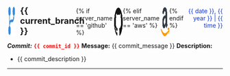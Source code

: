 <div style="display: flex; justify-content: space-between; align-items:end;">
  <div style="display:flex">
      <img src="../assets/branch.svg" alt="GitHub Logo"  style="width:20px; margin:0 10px 0 0">
      <h3 style="margin: 0; padding:0; font-weight: bold; font-size:20px;">{{ current_branch }}</h3>
  </div>
  <div style="display:flex">
  {% if server_name == 'github' %}<img src="../assets/github.svg" alt="GitHub Logo" style="width:20px">
    {% elif server_name == 'aws' %}<img src="../assets/amazon.svg" alt="Amazon Logo" style="width:20px">
    {% endif %}<span style="color:rgb(16, 54, 226); text-align: right; margin:0 0 0 10px; padding:0px;">{{ date }}, {{ year }} | {{ time }}</span>
  </div>
</div>

**_Commit:_** <code style="color: red; font-weight: bold;">{{ commit_id }}</code>
**Message:** {{ commit_message }}
**Description:**
- {{ commit_description }}
---